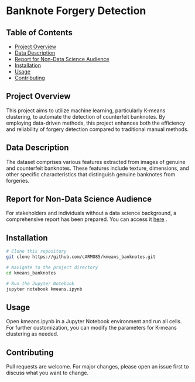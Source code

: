 # Banknote Forgery Detection

## Table of Contents

- [Project Overview](#project-overview)
- [Data Description](#data-description)
- [Report for Non-Data Science Audience](#report)
- [Installation](#installation)
- [Usage](#usage)
- [Contributing](#contributing)

## Project Overview

This project aims to utilize machine learning, particularly K-means clustering, to automate the detection of counterfeit banknotes. By employing data-driven methods, this project enhances both the efficiency and reliability of forgery detection compared to traditional manual methods.

## Data Description

The dataset comprises various features extracted from images of genuine and counterfeit banknotes. These features include texture, dimensions, and other specific characteristics that distinguish genuine banknotes from forgeries.

## Report for Non-Data Science Audience
For stakeholders and individuals without a data science background, a comprehensive report has been prepared. You can access it [here](https://drive.google.com/file/d/1iVeePoFZ7KYMp9crsXs-j1yEyR7UESio/view?usp=sharing) .

## Installation

```bash
# Clone this repository
git clone https://github.com/cARMO85/kmeans_banknotes.git

# Navigate to the project directory
cd kmeans_banknotes

# Run the Jupyter Notebook
jupyter notebook kmeans.ipynb
```

## Usage
Open kmeans.ipynb in a Jupyter Notebook environment and run all cells. For further customization, you can modify the parameters for K-means clustering as needed.

## Contributing
Pull requests are welcome. For major changes, please open an issue first to discuss what you want to change.
